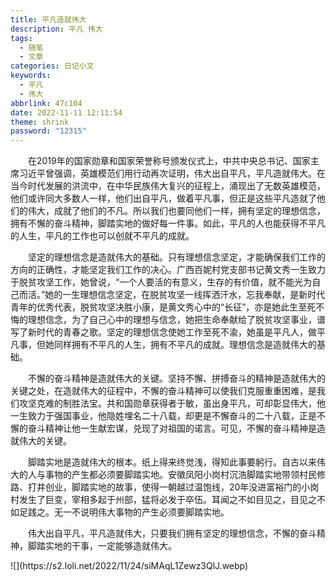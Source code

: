 ```yaml
---
title: 平凡造就伟大
description: 平凡 伟大
tags:
  - 随笔
  - 文章
categories: 日记小文
keywords:
  - 平凡
  - 伟大
abbrlink: 47c104
date: 2022-11-11 12:11:54
theme: shrink
password: "12315"
---
```

<p style="text-indent:2em">在2019年的国家勋章和国家荣誉称号颁发仪式上，中共中央总书记、国家主席习近平曾强调，英雄模范们用行动再次证明，伟大出自平凡，平凡造就伟大。在当今时代发展的洪流中，在中华民族伟大复兴的征程上，涌现出了无数英雄模范，他们或许同大多数人一样，他们出自平凡，做着平凡事，但正是这些平凡造就了他们的伟大，成就了他们的不凡。所以我们也要同他们一样，拥有坚定的理想信念，拥有不懈的奋斗精神，脚踏实地的做好每一件事。如此，平凡的人也能获得不平凡的人生，平凡的工作也可以创就不平凡的成就。 </p>
 
<p style="text-indent:2em">坚定的理想信念是造就伟大的基础。只有理想信念坚定，才能确保我们工作的方向的正确性，才能坚定我们工作的决心。广西百妮村党支部书记黄文秀一生致力于脱贫攻坚工作，她曾说，“一个人要活的有意义，生存的有价值，就不能光为自己而活。”她的一生理想信念坚定，在脱贫攻坚一线挥洒汗水，忘我奉献，是新时代青年的优秀代表，脱贫攻坚决胜小康，是黄文秀心中的“长征”，亦是她此生至死不悔的理想信念，为了自己心中的理想与信念，她把生命奉献给了脱贫攻坚事业，谱写了新时代的青春之歌。坚定的理想信念使她工作至死不渝，她虽是平凡人，做平凡事，但她同样拥有不平凡的人生，拥有不平凡的成就。理想信念是造就伟大的基础。 </p>
 
<p style="text-indent:2em">不懈的奋斗精神是造就伟大的关键。坚持不懈、拼搏奋斗的精神是造就伟大的关键之处，在造就伟大的征程中，不懈的奋斗精神可以使我们克服重重困难，是我们攻坚克难的制胜法宝。共和国勋章获得者于敏，虽出身平凡，可却彰显伟大，他一生致力于强国事业，他隐姓埋名二十八载，却更是不懈奋斗的二十八载，正是不懈的奋斗精神让他一生献宏谋，兑现了对祖国的诺言。可见，不懈的奋斗精神是造就伟大的关键。  </p>

<p style="text-indent:2em">脚踏实地是造就伟大的根本。纸上得来终觉浅，得知此事要躬行。自古以来伟大的人与事物的产生都必须要脚踏实地。安徽凤阳小岗村沉浩脚踏实地带领村民修路、打井创业，脚踏实地的故事，使得一朝越过温饱线，20年没进富裕门的小岗村发生了巨变，宰相多起于州部，猛将必发于卒伍。耳闻之不如目见之，目见之不如足践之。无一不说明伟大事物的产生必须要脚踏实地。</p>
  
<p style="text-indent:2em">伟大出自平凡，平凡造就伟大，只要我们拥有坚定的理想信念，不懈的奋斗精神，脚踏实地的干事，一定能够造就伟大。</p>
![](https://s2.loli.net/2022/11/24/siMAqL1Zewz3QlJ.webp)

